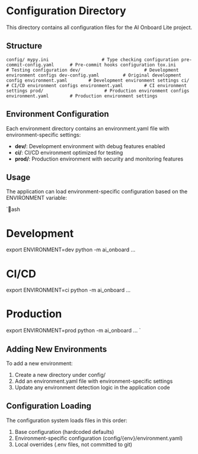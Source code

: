 ﻿# Configuration Directory

This directory contains all configuration files for the AI Onboard Lite project.

## Structure

`
config/
 mypy.ini                    # Type checking configuration
 pre-commit-config.yaml      # Pre-commit hooks configuration
 tox.ini                     # Testing configuration
 dev/                        # Development environment configs
    dev-config.yaml         # Original development config
    environment.yaml        # Development environment settings
 ci/                         # CI/CD environment configs
    environment.yaml        # CI environment settings
 prod/                       # Production environment configs
     environment.yaml        # Production environment settings
`

## Environment Configuration

Each environment directory contains an environment.yaml file with environment-specific settings:

- **dev/**: Development environment with debug features enabled
- **ci/**: CI/CD environment optimized for testing
- **prod/**: Production environment with security and monitoring features

## Usage

The application can load environment-specific configuration based on the ENVIRONMENT variable:

`ash
# Development
export ENVIRONMENT=dev
python -m ai_onboard ...

# CI/CD
export ENVIRONMENT=ci
python -m ai_onboard ...

# Production
export ENVIRONMENT=prod
python -m ai_onboard ...
`

## Adding New Environments

To add a new environment:

1. Create a new directory under config/
2. Add an environment.yaml file with environment-specific settings
3. Update any environment detection logic in the application code

## Configuration Loading

The configuration system loads files in this order:
1. Base configuration (hardcoded defaults)
2. Environment-specific configuration (config/{env}/environment.yaml)
3. Local overrides (.env files, not committed to git)

